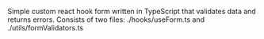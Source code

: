 Simple custom react hook form written in TypeScript that validates data and returns errors.
Consists of two files: ./hooks/useForm.ts and ./utils/formValidators.ts
